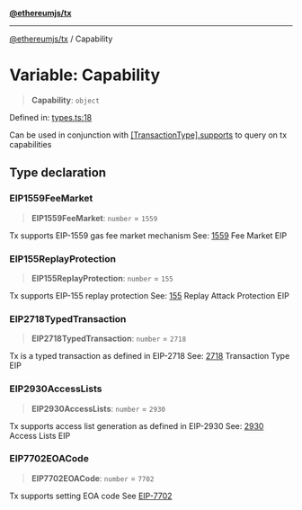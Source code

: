 [**@ethereumjs/tx**](../README.md)

***

[@ethereumjs/tx](../README.md) / Capability

# Variable: Capability

> **Capability**: `object`

Defined in: [types.ts:18](https://github.com/ethereumjs/ethereumjs-monorepo/blob/master/packages/tx/src/types.ts#L18)

Can be used in conjunction with [\[TransactionType\].supports](../interfaces/Transaction.md)
to query on tx capabilities

## Type declaration

### EIP1559FeeMarket

> **EIP1559FeeMarket**: `number` = `1559`

Tx supports EIP-1559 gas fee market mechanism
See: [1559](https://eips.ethereum.org/EIPS/eip-1559) Fee Market EIP

### EIP155ReplayProtection

> **EIP155ReplayProtection**: `number` = `155`

Tx supports EIP-155 replay protection
See: [155](https://eips.ethereum.org/EIPS/eip-155) Replay Attack Protection EIP

### EIP2718TypedTransaction

> **EIP2718TypedTransaction**: `number` = `2718`

Tx is a typed transaction as defined in EIP-2718
See: [2718](https://eips.ethereum.org/EIPS/eip-2718) Transaction Type EIP

### EIP2930AccessLists

> **EIP2930AccessLists**: `number` = `2930`

Tx supports access list generation as defined in EIP-2930
See: [2930](https://eips.ethereum.org/EIPS/eip-2930) Access Lists EIP

### EIP7702EOACode

> **EIP7702EOACode**: `number` = `7702`

Tx supports setting EOA code
See [EIP-7702](https://eips.ethereum.org/EIPS/eip-7702)
